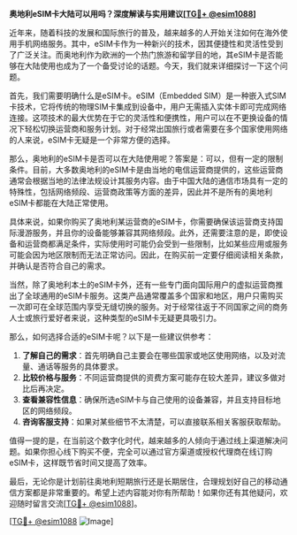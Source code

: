 **奥地利eSIM卡大陆可以用吗？深度解读与实用建议[[TG💪+ @esim1088](https://t.me/s/esim1088)]**

近年来，随着科技的发展和国际旅行的普及，越来越多的人开始关注如何在海外使用手机网络服务。其中，eSIM卡作为一种新兴的技术，因其便捷性和灵活性受到了广泛关注。而奥地利作为欧洲的一个热门旅游和留学目的地，其eSIM卡是否能够在大陆使用也成为了一个备受讨论的话题。今天，我们就来详细探讨一下这个问题。

首先，我们需要明确什么是eSIM卡。eSIM（Embedded SIM）是一种嵌入式SIM卡技术，它将传统的物理SIM卡集成到设备中，用户无需插入实体卡即可完成网络连接。这项技术的最大优势在于它的灵活性和便携性，用户可以在不更换设备的情况下轻松切换运营商和服务计划。对于经常出国旅行或者需要在多个国家使用网络的人来说，eSIM卡无疑是一个非常方便的选择。

那么，奥地利的eSIM卡是否可以在大陆使用呢？答案是：可以，但有一定的限制条件。目前，大多数奥地利的eSIM卡是由当地的电信运营商提供的，这些运营商通常会根据当地的法律法规设计其服务内容。由于中国大陆的通信市场具有一定的特殊性，包括网络频段、运营商政策等方面的差异，因此并不是所有的奥地利eSIM卡都能在大陆正常使用。

具体来说，如果你购买了奥地利某运营商的eSIM卡，你需要确保该运营商支持国际漫游服务，并且你的设备能够兼容其网络频段。此外，还需要注意的是，即使设备和运营商都满足条件，实际使用时可能仍会受到一些限制，比如某些应用或服务可能会因为地区限制而无法正常访问。因此，在购买前一定要仔细阅读相关条款，并确认是否符合自己的需求。

当然，除了奥地利本土的eSIM卡外，还有一些专门面向国际用户的虚拟运营商推出了全球通用的eSIM卡服务。这类产品通常覆盖多个国家和地区，用户只需购买一次即可在全球范围内享受无缝切换的服务。对于经常往返于不同国家之间的商务人士或旅行爱好者来说，这种类型的eSIM卡无疑更具吸引力。

那么，如何选择合适的eSIM卡呢？以下是一些建议供参考：

1. **了解自己的需求**：首先明确自己主要会在哪些国家或地区使用网络，以及对流量、通话等服务的具体要求。
2. **比较价格与服务**：不同运营商提供的资费方案可能存在较大差异，建议多做对比后再决定。
3. **查看兼容性信息**：确保所选eSIM卡与自己使用的设备兼容，并且支持目标地区的网络频段。
4. **咨询客服支持**：如果对某些细节不太清楚，可以直接联系相关客服获取帮助。

值得一提的是，在当前这个数字化时代，越来越多的人倾向于通过线上渠道解决问题。如果你担心线下购买不便，完全可以通过官方渠道或授权代理商在线订购eSIM卡，这样既节省时间又提高了效率。

最后，无论你是计划前往奥地利短期旅行还是长期居住，合理规划好自己的移动通信方案都是非常重要的。希望上述内容能对你有所帮助！如果你还有其他疑问，欢迎随时留言交流[[TG💪+ @esim1088](https://t.me/s/esim1088)]。

[[TG💪+ @esim1088](https://t.me/s/esim1088) ![Image](https://i.postimg.cc/4NQfJmqS/Snipaste-2025-05-13-00-14-12.png)]